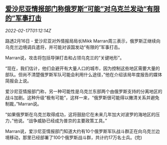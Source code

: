 <!--1645061463000-->
[爱沙尼亚情报部门称俄罗斯“可能”对乌克兰发动“有限的”军事打击](https://cn.reuters.com/article/estonia-intelligence-ukraine-russia-0216-idCNKBS2KM03P)
------

<div><i>2022-02-17T01:12:14Z</i></div><p>路透2月16日 - 爱沙尼亚对外情报局局长Mikk Marran周三表示，俄罗斯正继续向乌克兰边境调兵遣将，并可能对该国发动“有限的”军事打击。</p><p>Marran说，攻击将包括导弹打击和占领乌克兰的“关键地形”。</p><p>“现在，我们估计，他们会避开有大量人口的城市，因为控制这些地区需要大量的部队。但尚不清楚俄罗斯军队可能会利用什么途径，”他在介绍该局年度报告的媒体简报会上说。</p><p>爱沙尼亚情报部门称，另一种可能性是乌克兰东部两个由俄罗斯支持的分离地区的战斗加剧。这种升级“极有可能”，这样一来，“俄罗斯很可能得以撇清关系并避免制裁，”Marran说。</p><p>“如果俄罗斯在乌克兰取得成功，这将鼓励它在未来几年加大对波罗的海地区的压力，”他说。“战争威胁已经成为普京的主要政策工具。”</p><p>Marran说，爱沙尼亚情报部门知道大约有10个俄罗斯军队战斗群正在向乌克兰边境移动，那里已经部署了100个俄罗斯战斗群，共计约17万名士兵。(完)</p>
